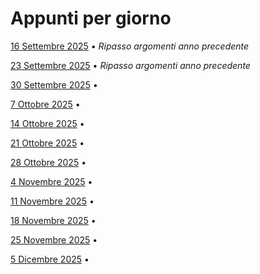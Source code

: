 # Appunti per giorno

[16 Settembre 2025](./16-09-2025.md "HTML") • <i>Ripasso argomenti anno precedente</i>

[23 Settembre 2025](./23-09-2025.md "HTML") • <i>Ripasso argomenti anno precedente</i>

[30 Settembre 2025](./30-09-2025.md "HTML") • <i></i>

[7 Ottobre 2025](./07-10-2025.md "HTML") • <i></i>

[14 Ottobre 2025](./14-10-2025.md "HTML") • <i></i>

[21 Ottobre 2025](./21-10-2025.md "HTML") • <i></i>

[28 Ottobre 2025](./28-10-2025.md "HTML") • <i></i>

[4 Novembre 2025](./04-11-2025.md "HTML") • <i></i>

[11 Novembre 2025](./23-09-2025.md "HTML") • <i></i>

[18 Novembre 2025](./23-09-2025.md "HTML") • <i></i>

[25 Novembre 2025](./23-09-2025.md "HTML") • <i></i>

[5 Dicembre 2025](./23-10-2025.md "HTML") • <i></i>
